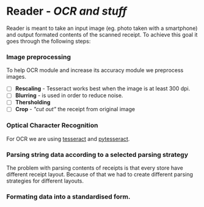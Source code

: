 # Reader - *OCR and stuff*

Reader is meant to take an input image (eg. photo taken with a smartphone) and output formated contents of the scanned receipt. To achieve this goal it goes through the following steps:

### Image preprocessing 
To help OCR module and increase its accuracy module we preprocess images. 
- [ ] **Rescaling** - Tesseract works best when the image is at least 300 dpi.
- [ ] **Blurring** -  is used in order to reduce noise.
- [ ] **Thersholding** 
- [ ] **Crop** - *"cut out"* the receipt from original image

### Optical Character Recognition
For OCR we are using [tesseract](https://github.com/tesseract-ocr/tesseract) and [pytesseract](https://github.com/madmaze/pytesseract).

### Parsing string data according to a selected parsing strategy
The problem with parsing contents of receipts is that every store have different receipt layout. Because of that we had to create different parsing strategies for different layouts.


### Formating data into a standardised form.

